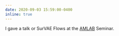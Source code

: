 ```yaml
---
date: 2020-09-03 15:59:00-0400
inline: true
---
```


I gave a talk or SurVAE Flows at the [AMLAB](http://amlab.science.uva.nl/) Seminar.
